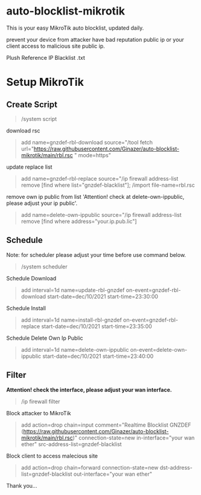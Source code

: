 # auto-blocklist-mikrotik

This is your easy MikroTik auto blocklist, updated daily.

prevent your device from attacker have bad reputation public ip or your client access to malicious site public ip.

Plush Reference IP Blacklist .txt


# Setup MikroTik

## Create Script
>/system script

download rsc
>add name=gnzdef-rbl-download source="/tool fetch url=\"https://raw.githubusercontent.com/Ginazer/auto-blocklist-mikrotik/main/rbl.rsc " mode=https"

update replace list 
>add name=gnzdef-rbl-replace source="/ip firewall address-list remove [find where list=\"gnzdef-blacklist\"]; /import file-name=rbl.rsc

remove own ip public from list 'Attention! check at delete-own-ippublic, please adjust your ip public'.
>add name=delete-own-ippublic source="/ip firewall address-list remove [find where address=\"your.ip.pub.lic\"]


## Schedule
Note: for scheduler please adjust your time before use command below.
>/system scheduler

Schedule Download
>add interval=1d name=update-rbl-gnzdef on-event=gnzdef-rbl-download start-date=dec/10/2021 start-time=23:30:00

Schedule Install
>add interval=1d name=install-rbl-gnzdef on-event=gnzdef-rbl-replace start-date=dec/10/2021 start-time=23:35:00

Schedule Delete Own Ip Public
>add interval=1d name=delete-own-ippublic on-event=delete-own-ippublic start-date=dec/10/2021 start-time=23:40:00


## Filter
**Attention! check the interface, please adjust your wan interface.**
>/ip firewall filter

Block attacker to MikroTik
>add action=drop chain=input comment="Realtime Blocklist GNZDEF (https://raw.githubusercontent.com/Ginazer/auto-blocklist-mikrotik/main/rbl.rsc)" connection-state=new in-interface="your wan ether" src-address-list=gnzdef-blacklist

Block client to access malecious site
>add action=drop chain=forward connection-state=new dst-address-list=gnzdef-blacklist out-interface="your wan ether"

Thank you...
